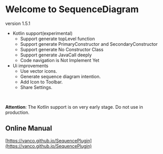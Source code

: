 # Welcome to SequenceDiagram

version 1.5.1

- Kotlin support(experimental)
    - Support generate topLevel function
    - Support generate PrimaryConstructor and SecondaryConstructor
    - Support generate No Constructor Class
    - Support generate JavaCall deeply
    - Code navigation is Not Implement Yet
- Ui improvements
  - Use vector icons.
  - Generate sequence diagram intention.
  - Add Icon to Toolbar.
  - Share Settings.    

<br/>  

**Attention**:
The Kotlin support is on very early stage. Do not use in production.  

## Online Manual
[https://vanco.github.io/SequencePlugin](https://vanco.github.io/SequencePlugin)